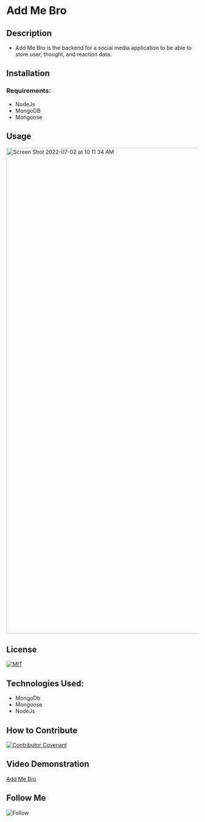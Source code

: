 # Add Me Bro

## Description

- Add Me Bro is the backend for a social media application to be able to store user, thought, and reaction data.

## Installation

### Requirements:

- NodeJs
- MongoDB
- Mongoose

## Usage
<img width="1274" alt="Screen Shot 2022-07-02 at 10 11 34 AM" src="https://user-images.githubusercontent.com/98546095/177006223-d4501ee7-bc55-420c-bcd2-ad9f8e11093b.png">

## License

[![MIT](https://img.shields.io/npm/l/mit-license)](./license/MIT_license.md)

## Technologies Used:

- MongoDb
- Mongoose
- NodeJs

## How to Contribute

[![Contributor Covenant](https://img.shields.io/badge/Contributor%20Covenant-2.1-4baaaa.svg)](./license/code_of_conduct.md)
## Video Demonstration
[Add Me Bro](https://drive.google.com/file/d/1WHiMIztrAnD0PPGkz5nb4aMT63LmGkXk/view)

## Follow Me

![Follow](https://img.shields.io/github/followers/petehodnefield?label=Follow%20Me&style=social)
